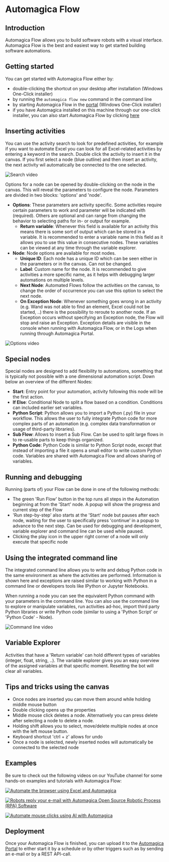 # Automagica Flow

## Introduction
Automagica Flow allows you to build software robots with a visual interface. Automagica Flow is the best and easiest way to get started building software automations.

## Getting started
You can get started with Automagica Flow either by:
- double-clicking the shortcut on your desktop after installation (Windows One-Click installer)
- by running the `automagica flow new` command in the command line
- by starting Automagica Flow in the [portal](https://www.portal.automagica.com) (Windows One-Click installer)
- if you have Automagica installed on this machine through our one-click installer, you can also start Automagica Flow by clicking [here](automagica://flow/new)

## Inserting activities

You can use the activity search to look for predefined activities, for example if you want to automate Excel you can look for all Excel-related activities by entering a keyword in the search. 
Double click the activity to insert it in the canvas. If you first select a node (blue outline) and then insert an activity, the next activity wil automatically be connected to the one selected.

![Search video](https://i.imgur.com/hGbnpNJ.gif)

Options for a node can be opened by double-clicking on the node in the canvas. This will reveal the parameters to configure the node. Parameters are divided in two blocks: 'options' and 'node'.

- __Options__: These parameters are activity specific. Some activities require certain parameters to work and parameter will be indicated with (required). Others are optional and can range from changing the behavior to selecting paths for in- or output for example.
  - __Return variable__: Whenever this field is available for an activity this means there is some sort of output which can be stored in a variable. It is recommended to enter a variable name in this field as it allows you to use this value in consecutive nodes. These variables can be viewed at any time through the variable explorer.
- __Node__: Node options are available for most nodes.
  - __Unique ID__: Each node has a unique ID which can be seen either in the parameters or in the canvas. Can not be changed.
  - __Label__: Custom name for the node. It is recommended to give activities a more specific name, as it helps with debugging larger automations on multiple levels.
  - __Next Node__: Automated Flows follow the activities on the canvas, to change the order of occurrence you can use this option to select the next node. 
  - __On Exception Node__: Whenever something goes wrong in an activity (e.g. Wand was not able to find an element, Excel could not be started, ..) there is the possibility to reroute to another node. If an Exception occurs without specifying an Exception node, the Flow will stop and raise an Exception. Exception details are visible in the console when running with Automagica Flow, or in the Logs when running through Automagica Portal.

![Options video](https://i.imgur.com/OYegXlL.gif)

## Special nodes

Special nodes are designed to add flexibility to automations, something that is typically not possible with a one dimensional automation script. Down below an overview of the different Nodes:

- __Start__: Entry point for your automation, activity following this node will be the first action.
- __If Else__: Conditional Node to split a flow based on a condition. Conditions can included earlier set variables.
- __Python Script__: Python allows you to import a Python (.py) file in your workflow. This allows the user to fully integrate Python code for more complex parts of an automation (e.g. complex data transformation or usage of third-party libraries).
- __Sub Flow__: Allows to insert a Sub Flow. Can be used to split large flows in to re-usable parts to keep things organized. 
- __Python Code__: Python Code is similar to Python Script node, except that instead of importing a file it opens a small editor to write custom Python code. Variables are shared with Automagica Flow and allows sharing of variables.

## Running and debugging

Running (parts of) your Flow can be done in one of the following methods:

- The green 'Run Flow' button in the top runs all steps in the Automation beginning at from the 'Start' node. A popup will show the progress and current step of the Flow
- 'Run step-by-step' also starts at the 'Start' node but pauses after each node, waiting for the user to specifically press 'continue' in a popup to advance to the next step. Can be used for debugging and development, variable explorer and command line can be used while paused.
- Clicking the play icon in the upper right corner of a node will only execute that specific node

## Using the integrated command line

The integrated command line allows you to write and debug Python code in the same environment as where the activities are performed. Information is shown here and exceptions are raised similar to working with Python in a command line or developers tools like IPython or Jupyter Notebooks.

When running a node you can see the equivalent Python command with your parameters in the command line. You can also use the command line to explore or manipulate variables, run activities ad-hoc, import third party Python libraries or write Python code (similar to using a 'Python Script' or 'Python Code' - Node).

![Command line video](https://i.imgur.com/hGbnpNJ.gif)

## Variable Explorer

Activities that have a 'Return variable' can hold different types of variables (integer, float, string, ..). The variable explorer gives you an easy overview of the assigned variables at that specific moment.
Resetting the bot will clear all variables.



## Tips and tricks using the canvas

- Once nodes are inserted you can move them around while holding middle mouse button
- Double clicking opens up the properties
- Middle mouse click deletes a node. Alternatively you can press delete after selecting a node to delete a node.
- Holding shift allows you to select, move/delete multiple nodes at once with the left mouse button.
- Keyboard shortcut 'ctrl + z' allows for undo
- Once a node is selected, newly inserted nodes will automatically be connected to the selected node

## Examples
Be sure to check out the following videos on our YouTube channel for some hands-on examples and tutorials with Automagica Flow:

[![Automate the browser using Excel and Automagica](https://img.youtube.com/vi/MVBvqlPn518/0.jpg)](https://www.youtube.com/watch?v=MVBvqlPn518)

[![Robots reply your e-mail with Automagica Open Source Robotic Process (RPA) Software](https://img.youtube.com/vi/8x-bIpWcumw/0.jpg)](https://www.youtube.com/watch?v=8x-bIpWcumw)

[![Automate mouse clicks using AI with Automagica](https://img.youtube.com/vi/3QPevxV0dy4/0.jpg)](https://www.youtube.com/watch?v=3QPevxV0dy4)

## Deployment
Once your Automagica Flow is finished, you can upload it to the [Automagica Portal](portal.md) to either start it by a schedule or by other triggers such as by sending an e-mail or by a REST API-call.

